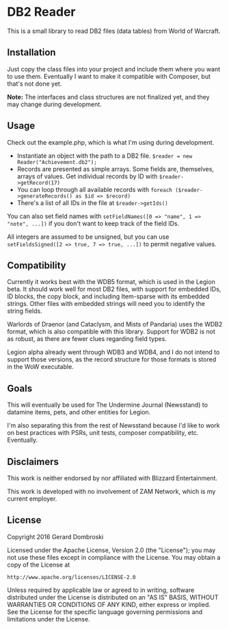 # DB2 Reader

This is a small library to read DB2 files (data tables) from World of Warcraft.

## Installation

Just copy the class files into your project and include them where you want to use them. Eventually I want to make it compatible with Composer, but that's not done yet.

**Note:** The interfaces and class structures are not finalized yet, and they may change during development.

## Usage

Check out the example.php, which is what I'm using during development.
* Instantiate an object with the path to a DB2 file. `$reader = new Reader("Achievement.db2");`
* Records are presented as simple arrays. Some fields are, themselves, arrays of values. Get individual records by ID with `$reader->getRecord(17)`
* You can loop through all available records with `foreach ($reader->generateRecords() as $id => $record)`
* There's a list of all IDs in the file at `$reader->getIds()`

You can also set field names with `setFieldNames([0 => "name", 1 => "note", ...])` if you don't want to keep track of the field IDs.

All integers are assumed to be unsigned, but you can use `setFieldsSigned([2 => true, 7 => true, ...])` to permit negative values.

## Compatibility

Currently it works best with the WDB5 format, which is used in the Legion beta. It should work well for most DB2 files, with support for embedded IDs, ID blocks, the copy block, and including Item-sparse with its embedded strings. Other files with embedded strings will need you to identify the string fields.

Warlords of Draenor (and Cataclysm, and Mists of Pandaria) uses the WDB2 format, which is also compatible with this library. Support for WDB2 is not as robust, as there are fewer clues regarding field types.

Legion alpha already went through WDB3 and WDB4, and I do not intend to support those versions, as the record structure for those formats is stored in the WoW executable.

## Goals

This will eventually be used for The Undermine Journal (Newsstand) to datamine items, pets, and other entities for Legion.

I'm also separating this from the rest of Newsstand because I'd like to work on best practices with PSRs, unit tests, composer compatibility, etc. Eventually.

## Disclaimers

This work is neither endorsed by nor affiliated with Blizzard Entertainment.

This work is developed with no involvement of ZAM Network, which is my current employer.

## License

Copyright 2016 Gerard Dombroski

Licensed under the Apache License, Version 2.0 (the "License");
you may not use these files except in compliance with the License.
You may obtain a copy of the License at

    http://www.apache.org/licenses/LICENSE-2.0

Unless required by applicable law or agreed to in writing, software
distributed under the License is distributed on an "AS IS" BASIS,
WITHOUT WARRANTIES OR CONDITIONS OF ANY KIND, either express or implied.
See the License for the specific language governing permissions and
limitations under the License.